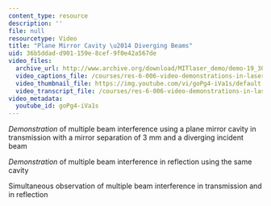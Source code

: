 ```yaml
---
content_type: resource
description: ''
file: null
resourcetype: Video
title: "Plane Mirror Cavity \u2014 Diverging Beams"
uid: 36b5ddad-d901-159e-8cef-9f0e42a567de
video_files:
  archive_url: http://www.archive.org/download/MITlaser_demo/demo-19_300k.mp4
  video_captions_file: /courses/res-6-006-video-demonstrations-in-lasers-and-optics-spring-2008/eeac63fa37c156159d9ca251d77c10ce_goPg4-iVa1s.vtt
  video_thumbnail_file: https://img.youtube.com/vi/goPg4-iVa1s/default.jpg
  video_transcript_file: /courses/res-6-006-video-demonstrations-in-lasers-and-optics-spring-2008/6c2150be67ffa4e037dfc864c3d64d1d_goPg4-iVa1s.pdf
video_metadata:
  youtube_id: goPg4-iVa1s
---
```


_Demonstration_ of multiple beam interference using a plane mirror cavity in transmission with a mirror separation of 3 mm and a diverging incident beam

_Demonstration_ of multiple beam interference in reflection using the same cavity

Simultaneous observation of multiple beam interference in transmission and in reflection